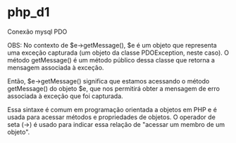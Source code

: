 # php_d1
Conexão mysql PDO

OBS:
No contexto de $e->getMessage(), $e é um objeto que representa uma exceção capturada (um objeto da classe PDOException, neste caso). O método getMessage() é um método público dessa classe que retorna a mensagem associada à exceção.

Então, $e->getMessage() significa que estamos acessando o método getMessage() do objeto $e, que nos permitirá obter a mensagem de erro associada à exceção que foi capturada.

Essa sintaxe é comum em programação orientada a objetos em PHP e é usada para acessar métodos e propriedades de objetos. O operador de seta (->) é usado para indicar essa relação de "acessar um membro de um objeto".






